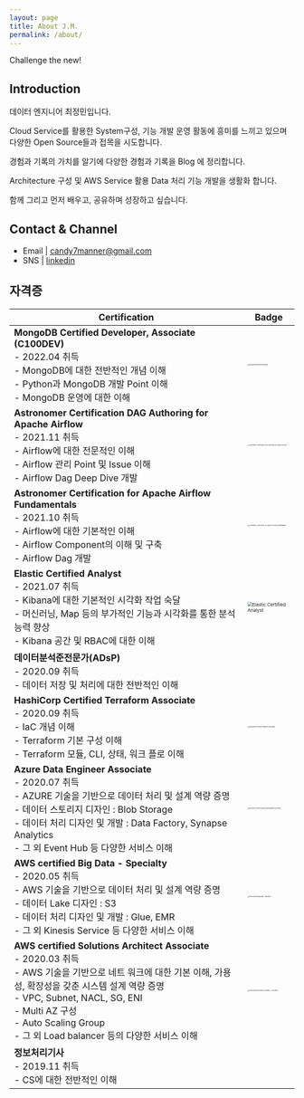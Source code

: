 ```yaml
---
layout: page
title: About J.M.
permalink: /about/
---
```


Challenge the new!

## Introduction

데이터 엔지니어 최정민입니다.

Cloud Service를 활용한 System구성, 기능 개발 운영 활동에 흥미를 느끼고 있으며 다양한 Open Source들과 접목을 시도합니다.

경험과 기록의 가치를 알기에 다양한 경험과 기록을 Blog 에 정리합니다.

Architecture 구성 및 AWS Service 활용 Data 처리 기능 개발을 생활화 합니다.

함께 그리고 먼저 배우고, 공유하며 성장하고 싶습니다.

## Contact & Channel
- Email | candy7manner@gmail.com
- SNS | [linkedin](https://www.linkedin.com/in/jungmin-choi-aa52591a6)

## 자격증

| Certification                                                | Badge                                                        |
| ------------------------------------------------------------ | ------------------------------------------------------------ |
| **MongoDB Certified Developer, Associate (C100DEV)**<br />- 2022.04 취득<br />- MongoDB에 대한 전반적인 개념 이해<br />- Python과 MongoDB 개발 Point 이해<br />- MongoDB 운영에 대한 이해 | <img src="../Images/MongoDB-Certified-Developer.png" alt="MongoDB Certified Developer" style="zoom:15%;" /> |
| **Astronomer Certification DAG Authoring for Apache Airflow**<br />- 2021.11 취득<br />- Airflow에 대한 전문적인 이해<br />- Airflow 관리 Point 및 Issue 이해<br />- Airflow Dag Deep Dive 개발 | <img src="../Images/Astronomer-Certification-DAG-Authoring-for-Apache-Airflow.png" alt="Astronomer Certification DAG Authoring for Apache Airflow" style="zoom:15%;" /> |
| **Astronomer Certification for Apache Airflow Fundamentals**<br />- 2021.10 취득<br />- Airflow에 대한 기본적인 이해<br />- Airflow Component의 이해 및 구축<br />- Airflow Dag 개발 | <img src="../Images/Astronomer-Certification-for-Apache-Airflow-Fundamentals.png" alt="Astronomer Certification for Apache Airflow Fundamentals" style="zoom:15%;" /> |
| **Elastic Certified Analyst**<br />- 2021.07 취득<br />- Kibana에 대한 기본적인 시각화 작업 숙달<br />- 머신러닝, Map 등의 부가적인 기능과 시각화를 통한 분석 능력 향상<br />- Kibana 공간 및 RBAC에 대한 이해 | <img src="../Images/Elastic-Certified-Analyst.png" alt="Elastic Certified Analyst" style="zoom:50%;" /> |
| **데이터분석준전문가(ADsP)**<br />- 2020.09 취득<br />- 데이터 저장 및 처리에 대한 전반적인 이해 |                                                              |
| **HashiCorp Certified Terraform Associate**<br />- 2020.09 취득<br />- IaC 개념 이해<br />- Terraform 기본 구성 이해<br />- Terraform 모듈, CLI, 상태, 워크 플로 이해 | <img src="../Images/HashiCorp-Certified-Terraform-Associate.png" alt="HashiCorp Certified Terraform Associate" style="zoom:15%;" /> |
| **Azure  Data Engineer Associate**<br />- 2020.07 취득<br />- AZURE 기술을 기반으로 데이터 처리 및 설계 역량 증명<br />    - 데이터 스토리지 디자인 : Blob Storage<br />    - 데이터 처리 디자인 및 개발 : Data Factory, Synapse Analytics<br />    - 그 외 Event Hub 등 다양한 서비스 이해 | <img src="../Images/Microsoft-Certified-Azure-Data-Engineer-Associate.png" alt="Microsoft Certified Azure Data Engineer Associate" style="zoom:15%;" /> |
| **AWS certified  Big Data - Specialty**<br />- 2020.05 취득<br />- AWS 기술을 기반으로 데이터 처리 및 설계 역량 증명<br />    - 데이터 Lake 디자인 : S3<br />    - 데이터 처리 디자인 및 개발 : Glue, EMR<br />    - 그 외 Kinesis Service 등 다양한 서비스 이해 | <img src="../Images/AWS-Certified-Big-Data–Specialty.png" alt="AWS Certified Big Data – Specialty" style="zoom:15%;" /> |
| **AWS certified  Solutions Architect  Associate**<br />- 2020.03 취득<br />- AWS 기술을 기반으로 네트 워크에 대한 기본 이해, 가용성, 확장성을 갖춘 시스템 설계 역량 증명<br />   - VPC, Subnet, NACL, SG, ENI<br />    - Multi AZ 구성<br />    - Auto Scaling Group<br />    - 그 외 Load balancer 등의 다양한 서비스 이해 | <img src="../Images/AWS-Certified-Solutions-Architect–Associate.png" alt="AWS Certified Solutions Architect – Associate" style="zoom:15%;" /> |
| **정보처리기사**<br />- 2019.11 취득<br />- CS에 대한 전반적인 이해 |                                                              |
